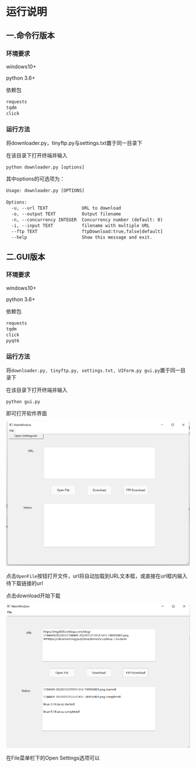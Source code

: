 # 运行说明

## 一.命令行版本

### 环境要求

windows10+    

python 3.6+

依赖包

```
requests
tqdm
click
```

### 运行方法

将downloader.py，tinyftp.py与settings.txt置于同一目录下

在该目录下打开终端并输入

```shell
python downloader.py [options]
```

其中options的可选项为：

```shell
Usage: downloader.py [OPTIONS]

Options:
  -u, --url TEXT             URL to download
  -o, --output TEXT          Output filename
  -n, --concurrency INTEGER  Concurrency number (default: 8)
  -i, --input TEXT           filename with multiple URL
  --ftp TEXT                 ftpDownload:true,false[default]
  --help                     Show this message and exit.
```





## 二.GUI版本

### 环境要求

windows10+    

python 3.6+

依赖包

```
requests
tqdm
click
pyqt6
```

### 运行方法

将`downloader.py, tinyftp.py, settings.txt, UIForm.py gui.py`置于同一目录下

在该目录下打开终端并输入

```shell
python gui.py
```

即可打开软件界面

![image-20220211212615613](运行说明.assets/image-20220211212615613.png)

点击`OpenFile`按钮打开文件，url将自动加载到URL文本框，或直接在url框内输入待下载链接的url

点击download开始下载

![image-20220211212704020](运行说明.assets/image-20220211212704020.png)



在File菜单栏下的Open Settings选项可以